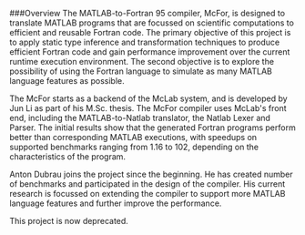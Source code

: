 ###Overview
The MATLAB-to-Fortran 95 compiler, McFor, is designed to translate MATLAB
programs that are focussed on scientific computations to efficient and reusable
Fortran code. The primary objective of this project is to apply static type
inference and transformation techniques to produce efficient Fortran code and
gain performance improvement over the current runtime execution environment.
The second objective is to explore the possibility of using the Fortran
language to simulate as many MATLAB language features as possible.

The McFor starts as a backend of the McLab system, and is developed by Jun Li
as part of his M.Sc. thesis. The McFor compiler uses McLab's front end,
including the MATLAB-to-Natlab translator, the Natlab Lexer and Parser. The
initial results show that the generated Fortran programs perform better than
corresponding MATLAB executions, with speedups on supported benchmarks ranging
from 1.16 to 102, depending on the characteristics of the program.

Anton Dubrau joins the project since the beginning. He has created number of
benchmarks and participated in the design of the compiler. His current research
is focussed on extending the compiler to support more MATLAB language features
and further improve the performance.

This project is now deprecated. 
